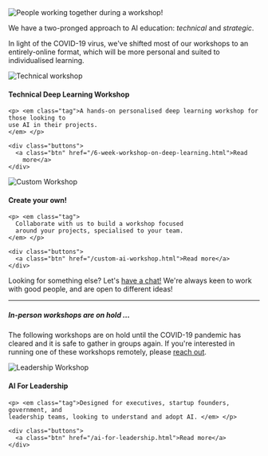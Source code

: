 <div class="hero-image">
  <img src="/images/workshop-action-photos/image4_720.jpg"
    alt="People working together during a workshop!" />
</div> 

<p> We have a two-pronged approach to AI education: <em>technical</em> and
<em>strategic</em>. 

In light of the COVID-19 virus, we've shifted most of our workshops to an
entirely-online format, which will be more personal and suited to
individualised learning. 

<!-- 
Read more about our approach <a href="...">here</a>.

TODO: Put in the proper link. -->
</p>

<div class="workshops">
  <!-- ** technical workshop -->
  <div class="workshop" id="technical-workshop" onclick="document.location = '/technical-deep-learning-workshop.html'">
    <div class="icon"><img src="/images/icons/code.png" alt="Technical workshop" /></div>
    <h4> Technical Deep Learning Workshop
    </h4>

    <p> <em class="tag">A hands-on personalised deep learning workshop for those looking to
    use AI in their projects.
    </em> </p>

    <div class="buttons">
      <a class="btn" href="/6-week-workshop-on-deep-learning.html">Read
        more</a>
    </div>
  </div>


  <!-- ** "Make your own!" -->
  <div class="workshop" id="custom-ai-workshop" onclick="document.location = '/custom-ai-workshop.html'">
    <div class="icon"><img src="/images/icons/diy.png" alt="Custom Workshop" /></div>
    <h4>Create your own!
    </h4>

    <p> <em class="tag"> 
      Collaborate with us to build a workshop focused
      around your projects, specialised to your team.
    </em> </p>

    <div class="buttons">
      <a class="btn" href="/custom-ai-workshop.html">Read more</a> 
    </div>
  </div>

  <p>Looking for something else? Let's <a href="/contact.html">have a chat!</a> 
  We're always keen to work with good people, and are open to different
  ideas! </p>

  <hr />
</div>

<h5>In-person workshops are on hold ...</h5>

<p>The following workshops are on hold until the COVID-19 pandemic has cleared
and it is safe to gather in groups again. If you're interested in running one
of these workshops remotely, please <a href="/contact.html">reach out</a>.
</p>

<div class="workshops">
  <!-- ** AI For Leadership -->
  <div class="workshop on-hold" id="ai-for-leadership">
    <div class="icon"><img src="/images/icons/rocket.png" alt="Leadership Workshop" /></div>
    <h4>AI For Leadership
    </h4>

    <p> <em class="tag">Designed for executives, startup founders, government, and
    leadership teams, looking to understand and adopt AI. </em> </p>

    <div class="buttons">
      <a class="btn" href="/ai-for-leadership.html">Read more</a> 
    </div>
  </div>
</div>
